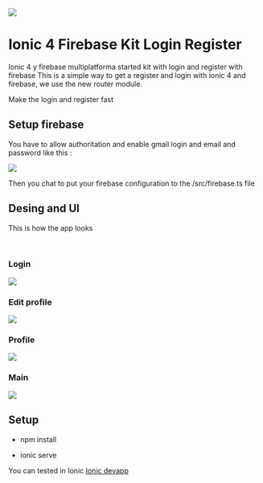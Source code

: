 <img src="https://github.com/davidbarrero38/Ionic-4-firebase/blob/master/src/assets/icon/ionic_firebase-logo.png?raw=true">

# Ionic 4 Firebase Kit Login Register

Ionic 4 y firebase multiplatforma started kit with login and register with firebase
This is a simple way to get a register and login with ionic 4 and firebase, we use the new router module.

Make the login and register fast 


## Setup firebase 

You have to allow authoritation and enable gmail login and email and password like this :

<img src="https://github.com/davidbarrero38/Ionic-4-firebase/blob/master/src/assets/Captura%20de%20pantalla%202019-01-25%20a%20las%200.27.48.png?raw=true">

Then you chat to put your firebase configuration to the /src/firebase.ts file 

## Desing and UI 

This is how the app looks 

<br>

### Login

<img src="https://github.com/davidbarrero38/Ionic-4-firebase/blob/master/src/assets/photo3.png?raw=true">

<br>

### Edit profile 

<img src="https://github.com/davidbarrero38/Ionic-4-firebase/blob/master/src/assets/photo4.png?raw=true">

### Profile


<img src="https://github.com/davidbarrero38/Ionic-4-firebase/blob/master/src/assets/photo2.png?raw=true">


### Main 

<img src="https://github.com/davidbarrero38/Ionic-4-firebase/blob/master/src/assets/photo1.png?raw=true">



## Setup


* npm install 

* ionic serve 

You can tested in Ionic <a href="https://ionicframework.com/docs/appflow/devapp/">Ionic devapp</a>





